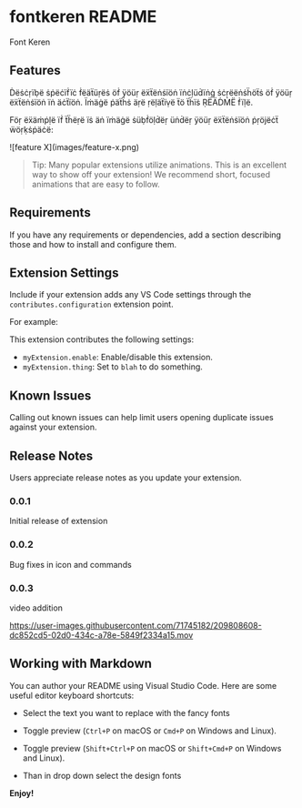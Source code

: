 # fontkeren README

Font Keren

## Features

Ḋëṡċṛïḅë ṡṗëċïḟïċ ḟëäẗüṛëṡ öḟ ÿöüṛ ëẍẗëṅṡïöṅ ïṅċḷüḋïṅġ ṡċṛëëṅṡḧöẗṡ öḟ ÿöüṛ ëẍẗëṅṡïöṅ ïṅ äċẗïöṅ. Їṁäġë ṗäẗḧṡ äṛë ṛëḷäẗïṿë ẗö ẗḧïṡ ṚЁÄḊṀЁ ḟïḷë.

Föṛ ëẍäṁṗḷë ïḟ ẗḧëṛë ïṡ äṅ ïṁäġë ṡüḅḟöḷḋëṛ üṅḋëṛ ÿöüṛ ëẍẗëṅṡïöṅ ṗṛöjëċẗ ẅöṛḳṡṗäċë:

\!\[feature X\]\(images/feature-x.png\)

> Tip: Many popular extensions utilize animations. This is an excellent way to show off your extension! We recommend short, focused animations that are easy to follow.

## Requirements

If you have any requirements or dependencies, add a section describing those and how to install and configure them.

## Extension Settings

Include if your extension adds any VS Code settings through the `contributes.configuration` extension point.

For example:

This extension contributes the following settings:

* `myExtension.enable`: Enable/disable this extension.
* `myExtension.thing`: Set to `blah` to do something.

## Known Issues

Calling out known issues can help limit users opening duplicate issues against your extension.

## Release Notes

Users appreciate release notes as you update your extension.

### 0.0.1

Initial release of extension

### 0.0.2

Bug fixes in icon and commands

### 0.0.3
video addition



https://user-images.githubusercontent.com/71745182/209808608-dc852cd5-02d0-434c-a78e-5849f2334a15.mov
## Working with Markdown

You can author your README using Visual Studio Code. Here are some useful editor keyboard shortcuts:

* Select the text you want to replace with the fancy fonts
* Toggle preview (`Ctrl+P` on macOS or `Cmd+P` on Windows and Linux).

* Toggle preview (`Shift+Ctrl+P` on macOS or `Shift+Cmd+P` on Windows and Linux).
* Than in drop down select the design fonts 


**Enjoy!**
